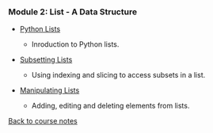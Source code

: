 ### Module 2: List - A Data Structure

* [Python Lists](https://www.youtube.com/watch?v=dSuhaFjAJaA)
  * Inroduction to Python lists.

* [Subsetting Lists](https://www.youtube.com/watch?v=PGWbdhltIjI)
  * Using indexing and slicing to access subsets in a list.

* [Manipulating Lists](https://www.youtube.com/watch?v=mEDxAQA03wg)
  * Adding, editing and deleting elements from lists.
  
[Back to course notes](../Course_Notes.md)
